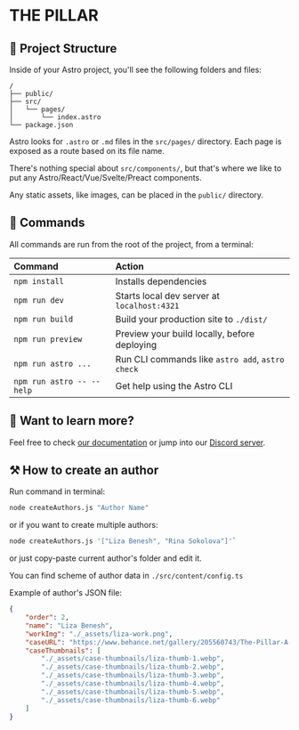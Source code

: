 # THE PILLAR

## 🚀 Project Structure

Inside of your Astro project, you'll see the following folders and files:

```text
/
├── public/
├── src/
│   └── pages/
│       └── index.astro
└── package.json
```

Astro looks for `.astro` or `.md` files in the `src/pages/` directory. Each page is exposed as a route based on its file name.

There's nothing special about `src/components/`, but that's where we like to put any Astro/React/Vue/Svelte/Preact components.

Any static assets, like images, can be placed in the `public/` directory.

## 🧞 Commands

All commands are run from the root of the project, from a terminal:

| Command                   | Action                                           |
| :------------------------ | :----------------------------------------------- |
| `npm install`             | Installs dependencies                            |
| `npm run dev`             | Starts local dev server at `localhost:4321`      |
| `npm run build`           | Build your production site to `./dist/`          |
| `npm run preview`         | Preview your build locally, before deploying     |
| `npm run astro ...`       | Run CLI commands like `astro add`, `astro check` |
| `npm run astro -- --help` | Get help using the Astro CLI                     |

## 👀 Want to learn more?

Feel free to check [our documentation](https://docs.astro.build) or jump into our [Discord server](https://astro.build/chat).


## ⚒️ How to create an author

Run command in terminal:
```sh
node createAuthors.js "Author Name"
```
or if you want to create multiple authors:

```sh
node createAuthors.js '["Liza Benesh", "Rina Sokolova"]'`
```

or just copy-paste current author's folder and edit it.

You can find scheme of author data in `./src/content/config.ts`

Example of author's JSON file:
```json
{
    "order": 2,
    "name": "Liza Benesh",
    "workImg": "./_assets/liza-work.png",
    "caseURL": "https://www.behance.net/gallery/205560743/The-Pillar-A-Creative-Journey-Through-Summer-3D-Camp",
    "caseThumbnails": [
        "./_assets/case-thumbnails/liza-thumb-1.webp",
        "./_assets/case-thumbnails/liza-thumb-2.webp",
        "./_assets/case-thumbnails/liza-thumb-3.webp",
        "./_assets/case-thumbnails/liza-thumb-4.webp",
        "./_assets/case-thumbnails/liza-thumb-5.webp",
        "./_assets/case-thumbnails/liza-thumb-6.webp"
    ]
}
```